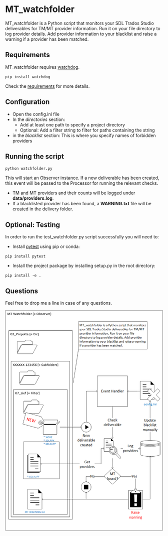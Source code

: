 # MT_watchfolder

MT_watchfolder is a Python script that monitors your SDL Trados Studio deliverables for TM/MT provider information. Run it on your file directory to log provider details. Add provider information to your blacklist and raise a warning if a provider has been matched.

## Requirements

MT_watchfolder requires [watchdog](https://pypi.org/project/watchdog/).
```
pip install watchdog
```
Check the [requirements](https://github.com/SeeligA/MT_watchfolder/blob/master/docs/requirements.txt) for more details.

## Configuration
* Open the config.ini file
* In the _directories_ section:
  * Add at least one path to specify a project directory
  * Optional: Add a filter string to filter for paths containing the string
* in the _blacklist_ section: This is where you specify names of forbidden providers

## Running the script
```
python watchfolder.py
```
This will start an Observer instance. If a new deliverable has been created, this event will be passed to the Processor for running the relevant checks.
* TM and MT providers and their counts will be logged under **data/providers.log**.
* If a blacklisted provider has been found, a **WARNING.txt** file will be created in the delivery folder.

## Optional: Testing
In order to run the test_watchfolder.py script successfully you will need to:
* Install [pytest](https://docs.pytest.org/en/latest/) using pip or conda:
```
pip install pytest
```

* Install the project package by installing setup.py in the root directory:
```
pip install -e .
```

## Questions
Feel free to drop me a line in case of any questions.

![flow chart](https://github.com/SeeligA/MT_watchfolder/blob/master/docs/MT_watchfolder.png)
